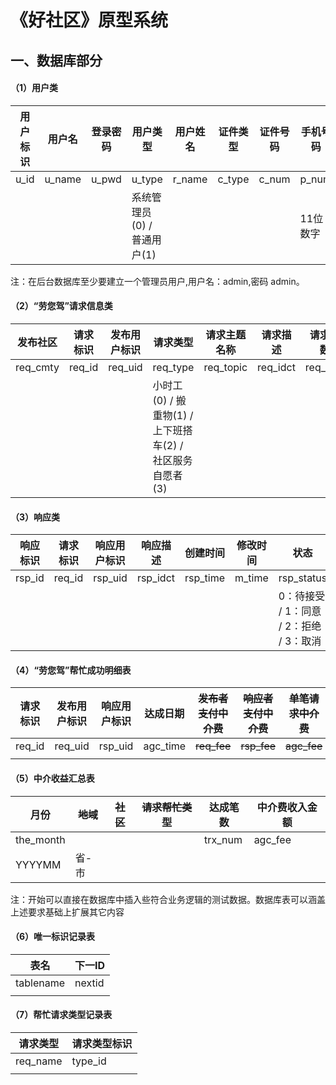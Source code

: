# 《好社区》原型系统
## 一、数据库部分

#### （1）用户类

| 用户标识 | 用户名 | 登录密码 | 用户类型                    | 用户姓名 | 证件类型 | 证件号码 | 手机号码 | 用户级别         | 用户简介 | 注册城市 | 注册社区 | 注册时间 | 修改时间 |
| -------- | ------ | -------- | --------------------------- | -------- | -------- | -------- | -------- | ---------------- | -------- | -------- | -------- | -------- | -------- |
| u_id     | u_name | u_pwd    | u_type                      | r_name   | c_type   | c_num    | p_num    | u_level          | u_idct   | r_city   | r_cmty   | r_time   | m_time   |
|          |        |          | 系统管理员(0) / 普通用户(1) |          |          |          | 11位数字 | VIP(0) / 一般(1) |          |          |          |          |          |

注：在后台数据库至少要建立一个管理员用户,用户名：admin,密码 admin。 

#### （2）“劳您驾”请求信息类

| 发布社区 | 请求标识 | 发布用户标识 | 请求类型                                                  | 请求主题名称 | 请求描述 | 请求人数 | 请求结束日期 | 请求介绍照片 | 创建时间 | 修改时间 | 状态                                              |
| -------- | -------- | ------------ | --------------------------------------------------------- | ------------ | -------- | -------- | ------------ | ------------ | -------- | -------- | ------------------------------------------------- |
| req_cmty | req_id   | req_uid      | req_type                                                  | req_topic    | req_idct | req_nop  | end_time     | req_photo    | req_time | m_time   | req_status                                        |
|          |          |              | 小时工(0) / 搬重物(1) / 上下班搭车(2) / 社区服务自愿者(3) |              |          |          |              | 可空         |          |          | 已完成(0) / 待响应(1) / 已取消(2) / 到期未达成(3) |

#### （3）响应类

| 响应标识 | 请求标识 | 响应用户标识 | 响应描述 | 创建时间 | 修改时间 | 状态                                    |
| -------- | -------- | ------------ | -------- | -------- | -------- | --------------------------------------- |
| rsp_id   | req_id   | rsp_uid      | rsp_idct | rsp_time | m_time   | rsp_status                              |
|          |          |              |          |          |          | 0：待接受 / 1：同意 / 2：拒绝 / 3：取消 |

#### （4）“劳您驾”帮忙成功明细表

| 请求标识 | 发布用户标识 | 响应用户标识 | 达成日期 | ~~发布者支付中介费~~ | ~~响应者支付中介费~~ | ~~单笔请求中介费~~ |
| -------- | ------------ | ------------ | -------- | -------------------- | -------------------- | ------------------ |
| req_id   | req_uid      | rsp_uid      | agc_time | ~~req_fee~~          | ~~rsp_fee~~          | ~~agc_fee~~        |
|          |              |              |          |                      |                      |                    |

#### （5）中介收益汇总表

| 月份      | ~~地域~~ | ~~社区~~ | ~~请求帮忙类型~~ | 达成笔数 | 中介费收入金额 |
| --------- | -------- | -------- | ---------------- | -------- | -------------- |
| the_month |          |          |                  | trx_num  | agc_fee        |
| YYYYMM    | 省-市    |          |                  |          |                |

注：开始可以直接在数据库中插入些符合业务逻辑的测试数据。数据库表可以涵盖上述要求基础上扩展其它内容	

#### （6）唯一标识记录表

| 表名      | 下一ID |
| --------- | ------ |
| tablename | nextid |
|           |        |

#### （7）帮忙请求类型记录表

| 请求类型 | 请求类型标识 |
| -------- | ------------ |
| req_name | type_id      |
|          |              |

#### 
